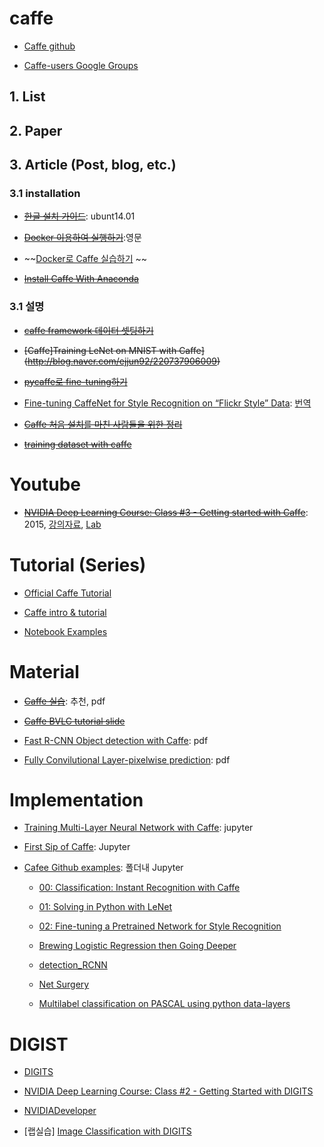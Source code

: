 

# caffe


- [Caffe github](https://github.com/BVLC/caffe)

- [Caffe-users Google Groups](https://groups.google.com/forum/#!forum/caffe-users)



## 1. List

## 2. Paper

## 3. Article (Post, blog, etc.)

### 3.1 installation 

- ~~[한글 설치 가이드](http://deeplearningstudy.github.io/doc_caffe_install_ubuntu1404.html)~~: ubunt14.01

- ~~[Docker 이용하여 실행하기](https://github.com/BVLC/caffe/tree/master/docker)~~:영문

- ~~[Docker로 Caffe 실습하기](https://gist.github.com/haje01/0fb6d63bf065c9831256) ~~

- ~~[Install Caffe With Anaconda](https://yangcha.github.io/Caffe-Conda/)~~

### 3.1 설명 

- ~~[caffe framework 데이터 셋팅하기](http://blog.naver.com/sogangori/220461170655)~~

- ~~[Caffe]Training LeNet on MNIST with Caffe](http://blog.naver.com/ejjun92/220737906009)~~

- ~~[pycaffe로 fine-tuning하기](http://yochin47.blogspot.com/2016/03/pycaffe-fine-tuning.html)~~

- [Fine-tuning CaffeNet for Style Recognition on “Flickr Style” Data](http://caffe.berkeleyvision.org/gathered/examples/finetune_flickr_style.html): [번역](http://hamait.tistory.com/520)

- ~~[Caffe 처음 설치를 마친 사람들을 위한 정리](http://hamait.tistory.com/518)~~

- ~~[training dataset with caffe](http://blog.naver.com/sssmate1/220501116973)~~


# Youtube 

- ~~[NVIDIA Deep Learning Course: Class #3 - Getting started with Caffe](https://www.youtube.com/watch?v=rvMVqPsXL10)~~: 2015, [강의자료](http://on-demand.gputechconf.com/gtc/2015/webinar/deep-learning-course/getting-started-with-caffe.pdf), [Lab](https://nvidia.qwiklab.com/focuses/preview/136)

# Tutorial (Series)

- [Official Caffe Tutorial](http://caffe.berkeleyvision.org/tutorial/)

- [Caffe intro & tutorial](http://caffe.berkeleyvision.org/)

- [Notebook Examples](http://caffe.berkeleyvision.org/#notebook-examples)



# Material 

- ~~[Caffe 실습](https://www.google.com/url?sa=t&rct=j&q=&esrc=s&source=web&cd=16&ved=0ahUKEwim-Imx6ZPVAhUK_IMKHdd5DoE4ChAWCEUwBQ&url=http%3A%2F%2Fwww.osia.or.kr%2Fboard%2Finclude%2Fdownload.php%3Fno%3D63%26db%3Ddata2%26fileno%3D2&usg=AFQjCNFiJIxJd9alitUREY5NdyuFqVc6Yw)~~: 추천, pdf

- ~~[Caffe BVLC tutorial slide](https://docs.google.com/presentation/d/1UeKXVgRvvxg9OUdh_UiC5G71UMscNPlvArsWER41PsU/edit#slide=id.gc2fcdcce7_216_0)~~

- [Fast R-CNN Object detection with Caffe](http://tutorial.caffe.berkeleyvision.org/caffe-cvpr15-detection.pdf): pdf

- [Fully Convilutional Layer-pixelwise prediction](http://tutorial.caffe.berkeleyvision.org/caffe-cvpr15-pixels.pdf): pdf

# Implementation 

- [Training Multi-Layer Neural Network with Caffe](http://nbviewer.jupyter.org/github/joyofdata/joyofdata-articles/blob/master/deeplearning-with-caffe/Neural-Networks-with-Caffe-on-the-GPU.ipynb): jupyter

- [First Sip of Caffe](http://nbviewer.jupyter.org/github/BVLC/caffe/blob/tutorial/examples/completed/00-caffe-intro.ipynb): Jupyter


- [Cafee Github examples](https://github.com/BVLC/caffe/tree/master/examples): 폴더내 Jupyter 
  
  - [00: Classification: Instant Recognition with Caffe](https://github.com/BVLC/caffe/blob/master/examples/00-classification.ipynb)

  - [01: Solving in Python with LeNet](https://github.com/BVLC/caffe/blob/master/examples/01-learning-lenet.ipynb)
  
  - [02: Fine-tuning a Pretrained Network for Style Recognition](https://github.com/BVLC/caffe/blob/master/examples/02-fine-tuning.ipynb)
  
  - [Brewing Logistic Regression then Going Deeper](https://github.com/BVLC/caffe/blob/master/examples/brewing-logreg.ipynb)
  
  - [detection_RCNN](https://github.com/BVLC/caffe/blob/master/examples/detection.ipynb)
  
  - [Net Surgery](https://github.com/BVLC/caffe/blob/master/examples/net_surgery.ipynb)

  - [Multilabel classification on PASCAL using python data-layers](https://github.com/BVLC/caffe/blob/master/examples/pascal-multilabel-with-datalayer.ipynb)


# DIGIST

- [DIGITS](https://github.com/NVIDIA/DIGITS)

- [NVIDIA Deep Learning Course: Class #2 - Getting Started with DIGITS](https://www.youtube.com/watch?v=jUiudfxjdr8)

- [NVIDIADeveloper](https://www.youtube.com/playlist?list=PL5B692fm6--tI-ijknnVZWbXU2H4JpSYe)

- [랩실습] [Image Classification with DIGITS](https://nvidia.qwiklab.com/focuses/1579)

